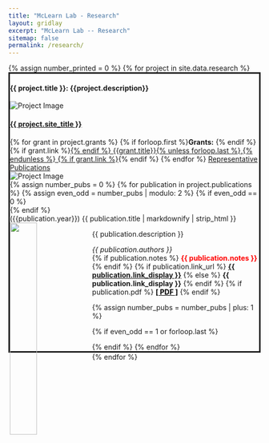 ```yaml
---
title: "McLearn Lab - Research"
layout: gridlay
excerpt: "McLearn Lab -- Research"
sitemap: false
permalink: /research/
---
```


<div class="container-fluid">
<!-- <div class="row well">
<form class="form-inline" role="search">
<div class="col-xs-9 col-md-9">
<input class="form-control" type="search" placeholder="Search for a project" aria-label="Search">
</div>
<div class="col-xs-1 text-right">
<button class="btn btn-outline-success" type="submit">Search</button>
</div>
</form>
</div> -->
{% assign number_printed = 0 %}
{% for project in site.data.research %}
<div class="row well" id="project-{{ project.title | replace: ' ', '-' }}" style="border: solid;">
<div class="row">
<div class="col-sm-6 clearfix">
<h4><b>{{ project.title }}: {{project.description}}</b></h4>
<div class="text-center">
<img src="{{ site.url }}{{ site.baseurl }}/images/research/{{ project.image }}" alt="Project Image" class="project-img-sm" />
</div>
<h4><a href="{{ project.site_link }}">{{ project.site_title }}</a></h4>
{% for grant in project.grants %}
{% if forloop.first %}<b>Grants:</b> {% endif %}
{% if grant.link %}<a href="{{grant.link}}">{% endif %}
{{grant.title}}{% unless forloop.last %},{% endunless %}
{% if grant.link %}</a>{% endif %}
{% endfor %}
<a href="#publications-{{ project.title | replace: ' ', '-' }}" id="publications-{{ project.title | replace: ' ', '-' }}-toggler" data-toggle="collapse" class="pubs-toggler" aria-expanded="false">
Representative Publications
<span class="triangle triangle-right"></span>
<span class="triangle triangle-down"></span>
</a>

</div>
<div class="col-sm-6 clearfix"  >
<img class = "col-sm-6 clearfix" src="{{ site.url }}{{ site.baseurl }}/images/research/{{ project.image }}" alt="Project Image" class="project-img-lg" />
</div>
</div>

<div class="col-md-12">

<div class="collapse publications" id="publications-{{ project.title | replace: ' ', '-' }}">
{% assign number_pubs = 0 %}
{% for publication in project.publications %}
{% assign even_odd = number_pubs | modulo: 2 %} 
{% if even_odd == 0 %}
<div class="row">
{% endif %}

<div class="col-sm-6 clearfix">
<span><pubtit>({{publication.year}}) {{ publication.title | markdownify | strip_html }}</pubtit></span>
<img src="{{ site.url }}{{ site.baseurl }}/images/publications/{{ publication.image }}" class="img-responsive" width="33%" style="float: left" />
<p>{{ publication.description }}</p>
<em>{{ publication.authors }}</em><br />
{% if publication.notes %}
<strong style="color: red">{{ publication.notes }}</strong>
{% endif %}
{% if publication.link_url %}
<strong><a href="{{ publication.link_url }}">{{ publication.link_display }}</a></strong>
{% else %}
<strong>{{ publication.link_display }}</strong>
{% endif %}
{% if publication.pdf %}
<a href="{{ publication.pdf }}" style="color: black"><i class="fas fa-file-pdf"></i><strong>[ PDF ]</strong></a>
{% endif %}

</div>

{% assign number_pubs = number_pubs | plus: 1 %}

{% if even_odd == 1 or forloop.last %}
</div>
{% endif %}
{% endfor %}
</div>
</div>
</div> 
{% endfor %}
</div>
